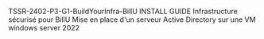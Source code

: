 TSSR-2402-P3-G1-BuildYourInfra-BillU
INSTALL GUIDE Infrastructure sécurisé pour BillU
Mise en place d'un serveur Active Directory sur une VM windows server 2022
